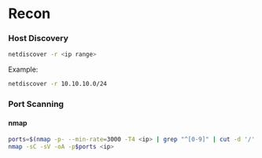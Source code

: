 # Recon

### Host Discovery

``` sh
netdiscover -r <ip range>
```

Example:

``` sh
netdiscover -r 10.10.10.0/24
```
### Port Scanning

#### nmap

``` sh
ports=$(nmap -p- --min-rate=3000 -T4 <ip> | grep "^[0-9]" | cut -d '/' -f 1 | tr '\n' ',' | sed s/,$//)
nmap -sC -sV -oA -p$ports <ip>
```
